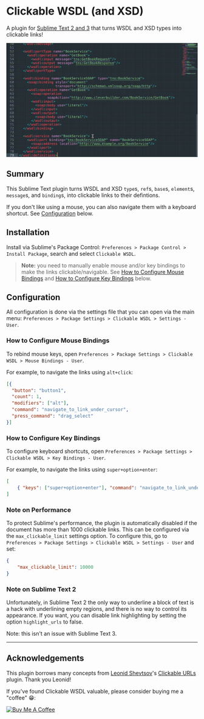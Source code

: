 
# Clickable WSDL (and XSD)  
  
A plugin for [Sublime Text 2 and 3](http://sublimetext.com) that turns WSDL and XSD types into clickable links!  
  
![Screenshot of a clickable WSDL](./resources/ClickableWSDLDemo.gif)  
  
## Summary  
  
This Sublime Text plugin turns WSDL and XSD `type`s, `ref`s, `base`s, `element`s, `message`s, and `binding`s, into clickable links to their defintions.  

If you don't like using a mouse, you can also navigate them with a keyboard shortcut. See [Configuration](#configuration) below.  

## Installation

Install via Sublime's Package Control: `Preferences > Package Control > Install Package`, search and select `Clickable WSDL`.
  
> **Note:** you need to manually enable mouse and/or key bindings to make the links clickable/navigable. See [How to Configure Mouse Bindings](#how-to-configure-mouse-bindings) and [How to Configure Key Bindings](#how-to-configure-key-bindings) below.  
  
## Configuration  
  
All configuration is done via the settings file that you can open via the main menu: `Preferences > Package Settings > Clickable WSDL > Settings - User`.  
  
### How to Configure Mouse Bindings  
To rebind mouse keys, open `Preferences > Package Settings > Clickable WSDL > Mouse Bindings - User`.  
  
For example, to navigate the links using `alt+click`:  
```json  
[{  
  "button": "button1",
  "count": 1,
  "modifiers": ["alt"],
  "command": "navigate_to_link_under_cursor",
  "press_command": "drag_select"
}]  
```  
  
### How to Configure Key Bindings  
To configure keyboard shortcuts, open `Preferences > Package Settings > Clickable WSDL > Key Bindings - User`.  

For example, to navigate the links using `super+option+enter`:
```json
[
    { "keys": ["super+option+enter"], "command": "navigate_to_link_under_cursor" }
]
```
  
### Note on Performance
To protect Sublime's performance, the plugin is automatically disabled if the document has more than 1000 clickable links. This can be configured via the `max_clickable_limit` settings option. To configure this, go to `Preferences > Package Settings > Clickable WSDL > Settings - User` and set:

```json
{
	"max_clickable_limit": 10000
}
```

### Note on Sublime Text 2  
Unfortunately, in Sublime Text 2 the only way to underline a block of text is a hack with underlining empty regions, and there is no way to control its appearance. If you want, you can disable link highlighting by setting the option `highlight_urls` to false.  
  
Note: this isn't an issue with Sublime Text 3.  

---

## Acknowledgements  
  
This plugin borrows many concepts from [Leonid Shevtsov](http://leonid.shevtsov.me)'s [Clickable URLs](https://github.com/leonid-shevtsov/ClickableUrls_SublimeText) plugin. Thank you Leonid!

If you've found Clickable WSDL valuable, please consider buying me a "coffee" 😁:

<a href="https://www.buymeacoffee.com/lwilli" target="_blank"><img src="https://cdn.buymeacoffee.com/buttons/default-orange.png" alt="Buy Me A Coffee" height="41" width="174"></a>
 
